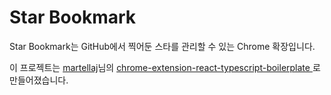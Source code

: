 # Star Bookmark

Star Bookmark는 GitHub에서 찍어둔 스타를 관리할 수 있는 Chrome 확장입니다.

이 프로젝트는 [martellaj](https://github.com/martellaj)님의 [chrome-extension-react-typescript-boilerplate
](https://github.com/martellaj/chrome-extension-react-typescript-boilerplate)로 만들어졌습니다.